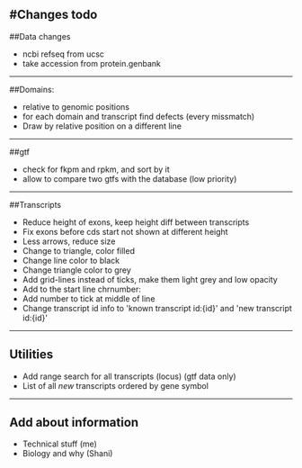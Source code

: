 #Changes todo
----
##Data changes
- ncbi refseq from ucsc
- take accession from protein.genbank
----
##Domains:
- relative to genomic positions
- for each domain and transcript find defects (every missmatch)
- Draw by relative position on a different line
----
##gtf
- check for fkpm and rpkm, and sort by it
- allow to compare two gtfs with the database (low priority)
----
##Transcripts
- Reduce height of exons, keep height diff between transcripts
- Fix exons before cds start not shown at different height
- Less arrows, reduce size
- Change to triangle, color filled
- Change line color to black
- Change triangle color to grey
- Add grid-lines instead of ticks, make them light grey and low opacity
- Add to the start line chrnumber:
- Add number to tick at middle of line
- Change transcript id info to 'known transcript id:{id}' and 'new transcript id:{id}'
----
## Utilities
- Add range search for all transcripts (locus) (gtf data only)
- List of all *new* transcripts ordered by gene symbol
----
## Add about information
- Technical stuff (me)
- Biology and why (Shani)

